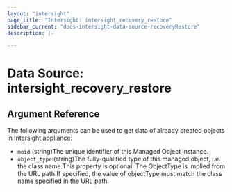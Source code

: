 ```yaml
---
layout: "intersight"
page_title: "Intersight: intersight_recovery_restore"
sidebar_current: "docs-intersight-data-source-recoveryRestore"
description: |-

---
```


# Data Source: intersight_recovery_restore

## Argument Reference
The following arguments can be used to get data of already created objects in Intersight appliance:
* `moid`:(string)The unique identifier of this Managed Object instance.
* `object_type`:(string)The fully-qualified type of this managed object, i.e. the class name.This property is optional. The ObjectType is implied from the URL path.If specified, the value of objectType must match the class name specified in the URL path.
